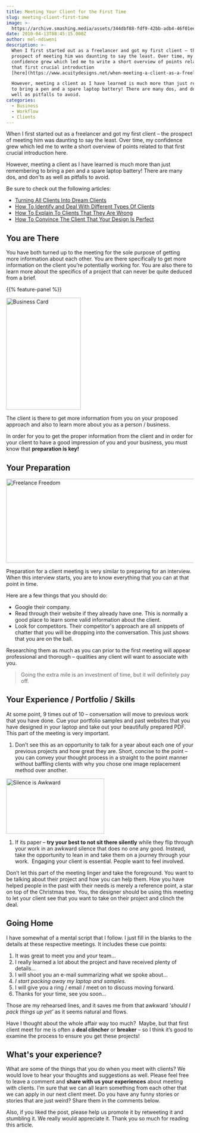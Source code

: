 ```yaml
---
title: Meeting Your Client for the First Time
slug: meeting-client-first-time
image: >-
  https://archive.smashing.media/assets/344dbf88-fdf9-42bb-adb4-46f01eedd629/737f18a4-614e-403e-8cce-bbf8a863c4ec/meeting-client.png
date: 2010-04-13T08:45:15.000Z
author: mel-ndiweni
description: >-
  When I first started out as a freelancer and got my first client – the
  prospect of meeting him was daunting to say the least. Over time, my
  confidence grew which led me to write a short overview of points related to
  that first crucial introduction
  [here](https://www.acuitydesigns.net/when-meeting-a-client-as-a-freelance-designer/).

  However, meeting a client as I have learned is much more than just remembering
  to bring a pen and a spare laptop battery! There are many dos, and don'ts as
  well as pitfalls to avoid.
categories:
  - Business
  - Workflow
  - Clients
---
```

When I first started out as a freelancer and got my first client – the prospect of meeting him was daunting to say the least. Over time, my confidence grew which led me to write a short overview of points related to that first crucial introduction <span class="removed_link" title="https://www.acuitydesigns.net/when-meeting-a-client-as-a-freelance-designer/">here</span>.

However, meeting a client as I have learned is much more than just remembering to bring a pen and a spare laptop battery! There are many dos, and don'ts as well as pitfalls to avoid.

Be sure to check out the following articles:

*   [Turning All Clients Into Dream Clients](https://www.smashingmagazine.com/2010/09/common-client-difficulties-or-turning-all-clients-into-dream-clients/)
*   [How To Identify and Deal With Different Types Of Clients](https://www.smashingmagazine.com/2009/10/identifying-and-dealing-with-different-types-of-clients/)
*   [How To Explain To Clients That They Are Wrong](https://www.smashingmagazine.com/2009/12/how-to-explain-to-clients-that-they-are-wrong/)
*   [How To Convince The Client That Your Design Is Perfect](https://www.smashingmagazine.com/2010/10/how-to-convince-the-client-that-your-design-is-perfect/)

## You are There

You have both turned up to the meeting for the sole purpose of getting more information about each other. You are there specifically to get more information on the client you’re potentially working for. You are also there to learn more about the specifics of a project that can never be quite deduced from a brief.

{{% feature-panel %}}

<img loading="lazy" decoding="async" class="post-border right l-forty b-forty" src="https://archive.smashing.media/assets/344dbf88-fdf9-42bb-adb4-46f01eedd629/f96dd6f5-9fcf-4113-98e3-47ac1b4fbd07/business-card.jpg" alt="Business Card" width="200" height="300" />

The client is there to get more information from you on your proposed approach and also to learn more about you as a person / business.

In order for you to get the proper information from the client and in order for your client to have a good impression of you and your business, you must know that <strong>preparation is key!</strong><br>
<div class="blue-line"></div>

## Your Preparation

<img loading="lazy" decoding="async" class="post-border" src="https://archive.smashing.media/assets/344dbf88-fdf9-42bb-adb4-46f01eedd629/621a5b5d-ae12-4b24-8528-87aeb60aeb5f/freelance-freedom.jpg" alt="Freelance Freedom" width="550" height="225" />

Preparation for a client meeting is very similar to preparing for an interview. When this interview starts, you are to know everything that you can at that point in time.

Here are a few things that you should do:

*   Google their company.
*   Read through their website if they already have one. This is normally a good place to learn some valid information about the client.
*   Look for competitors. Their competitor's approach are all snippets of chatter that you will be dropping into the conversation. This just shows that you are on the ball.

Researching them as much as you can prior to the first meeting will appear professional and thorough – qualities any client will want to associate with you.
<blockquote>Going the extra mile is an investment of time,
but it will definitely pay off.</blockquote>

<div class="blue-line"></div>

## Your Experience / Portfolio / Skills

At some point, 9 times out of 10 – conversation will move to previous work that you have done. Cue your portfolio samples and past websites that you have designed in your laptop and take out your beautifully prepared PDF. This part of the meeting is very important.

1.  Don’t see this as an opportunity to talk for a year about each one of your previous projects and how great they are. Short, concise to the point – you can convey your thought process in a straight to the point manner without baffling clients with why you chose one image replacement method over another.

<img loading="lazy" decoding="async" class="post-border right l-forty b-forty" src="https://archive.smashing.media/assets/344dbf88-fdf9-42bb-adb4-46f01eedd629/caf0fa46-4549-4572-a951-e15170fc7956/silence.png" alt="Silence is Awkward" width="263" height="148" />

1.  If its paper – **try your best to not sit there silently** while they flip through your work in an awkward silence that does no one any good. Instead, take the opportunity to lean in and take them on a journey through your work.  Engaging your client is essential. People want to feel involved.

Don’t let this part of the meeting linger and take the foreground. You want to be talking about their project and how you can help them. How you have helped people in the past with their needs is merely a reference point, a star on top of the Christmas tree. You, the designer should be using this meeting to let your client see that you want to take on their project and clinch the deal.
<div class="blue-line"></div>

## Going Home

I have somewhat of a mental script that I follow. I just fill in the blanks to the details at these respective meetings. It includes these cue points:

1.  It was great to meet you and your team…
2.  I really learned a lot about the project and have received plenty of details...
3.  I will shoot you an e-mail summarizing what we spoke about…
4.  *I start packing away my laptop and samples.*
5.  I will give you a ring / email / meet on to discuss moving forward.
6.  Thanks for your time, see you soon…

Those are my rehearsed lines, and it saves me from that awkward <em>'should I pack things up yet'</em> as it seems natural and flows.

Have I thought about the whole affair way too much?  Maybe, but that first client meet for me is often a <strong>deal clincher</strong> or <strong>breaker</strong> – so I think it’s good to examine the process to ensure you get these projects!
<div class="blue-line"></div>

## What's your experience?

What are some of the things that you do when you meet with clients? We would love to hear your thoughts and suggestions as well. Please feel free to leave a comment and <strong>share with us your experiences</strong> about meeting with clients. I'm sure that we can all learn something from each other that we can apply in our next client meet. Do you have any funny stories or stories that are just weird? Share them in the comments below.

Also, if you liked the post, please help us promote it by retweeting it and stumbling it. We really would appreciate it. Thank you so much for reading this article.

